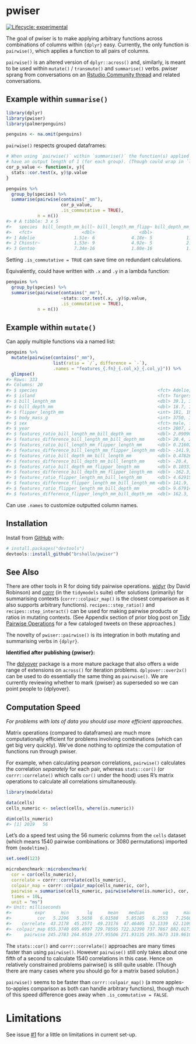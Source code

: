 
<!-- README.md is generated from README.Rmd. Please edit that file -->

# pwiser

<!-- badges: start -->

[![Lifecycle:
experimental](https://img.shields.io/badge/lifecycle-experimental-orange.svg)](https://lifecycle.r-lib.org/articles/stages.html#experimental)
<!-- badges: end -->

The goal of pwiser is to make applying arbitrary functions across
combinations of columns within `{dplyr}` easy. Currently, the only
function is `pairwise()`, which applies a function to all pairs of
columns.

`pairwise()` is an altered version of `dplyr::across()` and, similarly,
is meant to be used within `mutate()` / `transmute()` and `summarise()`
verbs. pwiser sprang from conversations on an [Rstudio Community
thread](https://community.rstudio.com/t/pairwise-function-for-use-within-dplyr-mutate-and-dplyr-summarise/94684)
and related conversations.

## Example within `summarise()`

``` r
library(dplyr)
library(pwiser)
library(palmerpenguins)

penguins <- na.omit(penguins)
```

`pairwise()` respects grouped dataframes:

``` r
# When using `pairwise()` within `summarise()` the function(s) applied should
# have an output length of 1 (for each group). (Though could wrap in `list()` to make a list column output.)
cor_p_value <- function(x, y){
  stats::cor.test(x, y)$p.value
}

penguins %>% 
  group_by(species) %>% 
  summarise(pairwise(contains("_mm"), 
                     cor_p_value, 
                     .is_commutative = TRUE),
            n = n())
#> # A tibble: 3 x 5
#>   species  bill_length_mm_bill~ bill_length_mm_flipp~ bill_depth_mm_flipp~     n
#>   <fct>                   <dbl>                 <dbl>                <dbl> <int>
#> 1 Adelie               1.51e- 6              4.18e- 5             1.34e- 4   146
#> 2 Chinstr~             1.53e- 9              4.92e- 5             2.16e- 7    68
#> 3 Gentoo               7.34e-16              1.80e-16             1.40e-19   119
```

Setting `.is_commutative = TRUE` can save time on redundant
calculations.

Equivalently, could have written with `.x` and `.y` in a lambda
function:

``` r
penguins %>% 
  group_by(species) %>% 
  summarise(pairwise(contains("_mm"), 
                     ~stats::cor.test(.x, .y)$p.value, 
                     .is_commutative = TRUE),
            n = n())
```

<!-- You'll still need to render `README.Rmd` regularly, to keep `README.md` up-to-date. `devtools::build_readme()` is handy for this. You could also use GitHub Actions to re-render `README.Rmd` every time you push. An example workflow can be found here: <https://github.com/r-lib/actions/tree/master/examples>. -->

## Example within `mutate()`

Can apply multiple functions via a named list:

``` r
penguins %>% 
  mutate(pairwise(contains("_mm"), 
                  list(ratio = `/`, difference = `-`),
                  .names = "features_{.fn}_{.col_x}_{.col_y}")) %>% 
  glimpse()
#> Rows: 333
#> Columns: 20
#> $ species                                              <fct> Adelie, Adelie, A~
#> $ island                                               <fct> Torgersen, Torger~
#> $ bill_length_mm                                       <dbl> 39.1, 39.5, 40.3,~
#> $ bill_depth_mm                                        <dbl> 18.7, 17.4, 18.0,~
#> $ flipper_length_mm                                    <int> 181, 186, 195, 19~
#> $ body_mass_g                                          <int> 3750, 3800, 3250,~
#> $ sex                                                  <fct> male, female, fem~
#> $ year                                                 <int> 2007, 2007, 2007,~
#> $ features_ratio_bill_length_mm_bill_depth_mm          <dbl> 2.090909, 2.27011~
#> $ features_difference_bill_length_mm_bill_depth_mm     <dbl> 20.4, 22.1, 22.3,~
#> $ features_ratio_bill_length_mm_flipper_length_mm      <dbl> 0.2160221, 0.2123~
#> $ features_difference_bill_length_mm_flipper_length_mm <dbl> -141.9, -146.5, -~
#> $ features_ratio_bill_depth_mm_bill_length_mm          <dbl> 0.4782609, 0.4405~
#> $ features_difference_bill_depth_mm_bill_length_mm     <dbl> -20.4, -22.1, -22~
#> $ features_ratio_bill_depth_mm_flipper_length_mm       <dbl> 0.10331492, 0.093~
#> $ features_difference_bill_depth_mm_flipper_length_mm  <dbl> -162.3, -168.6, -~
#> $ features_ratio_flipper_length_mm_bill_length_mm      <dbl> 4.629156, 4.70886~
#> $ features_difference_flipper_length_mm_bill_length_mm <dbl> 141.9, 146.5, 154~
#> $ features_ratio_flipper_length_mm_bill_depth_mm       <dbl> 9.679144, 10.6896~
#> $ features_difference_flipper_length_mm_bill_depth_mm  <dbl> 162.3, 168.6, 177~
```

Can use `.names` to customize outputted column names.

## Installation

Install from [GitHub](https://github.com/) with:

``` r
# install.packages("devtools")
devtools::install_github("brshallo/pwiser")
```

## See Also

There are other tools in R for doing tidy pairwise operations.
[widyr](https://github.com/dgrtwo/widyr) (by David Robinson) and
[corrr](https://github.com/tidymodels/corrr) (in the `tidymodels` suite)
offer solutions (primarily) for summarising contexts
(`corrr::colpair_map()` is the closest comparison as it also supports
arbitrary functions). `recipes::step_ratio()` and
`recipes::step_interact()` can be used for making pairwise products or
ratios in mutating contexts. (See Appendix section of prior blog post on
[Tidy Pairwise
Operations](https://www.bryanshalloway.com/2020/06/03/tidy-2-way-column-combinations/#tweets)
for a few cataloged tweets on these approaches.)

The novelty of `pwiser::pairwise()` is its integration in both mutating
and summarising verbs in `{dplyr}`.

**Identified after publishing {pwiser}:**

The [dplyover](https://github.com/TimTeaFan/dplyover) package is a more
mature package that also offers a wide range of extensions on `across()`
for iteration problems. `dplyover::over2x()` can be used to do
essentially the same thing as `pairwise()`. We are currently reviewing
whether to mark {pwiser} as superseded so we can point people to
{dplyover}.

## Computation Speed

*For problems with lots of data you should use more efficient
approaches.*

Matrix operations (compared to dataframes) are much more computationally
efficient for problems involving combinations (which can get big very
quickly). We’ve done nothing to optimize the computation of functions
run through pwiser.

For example, when calculating pearson correlations, `pairwise()`
calculates the correlation *separately* for each pair, whereas
`stats::cor()` (or `corrr::correlate()` which calls `cor()` under the
hood) uses R’s matrix operations to calculate all correlations
simultaneously.

``` r
library(modeldata)

data(cells)
cells_numeric <- select(cells, where(is.numeric))

dim(cells_numeric)
#> [1] 2019   56
```

Let’s do a speed test using the 56 numeric columns from the `cells`
dataset (which means 1540 pairwise combinations or 3080 permutations)
imported from `{modeltime}`.

``` r
set.seed(123)

microbenchmark::microbenchmark(
  cor = cor(cells_numeric),
  correlate = corrr::correlate(cells_numeric),
  colpair_map = corrr::colpair_map(cells_numeric, cor),
  pairwise = summarise(cells_numeric, pairwise(where(is.numeric), cor, .is_commutative = TRUE)),
  times = 10L,
  unit = "ms")
#> Unit: milliseconds
#>         expr      min       lq      mean    median       uq      max neval  cld
#>          cor   5.2296   5.5658   6.01588   5.85185   6.2553   7.2560    10 a   
#>    correlate  43.2178  45.2571  49.23176  47.46405  52.1339  62.1109    10  b  
#>  colpair_map 655.3740 695.4097 729.78595 722.32390 737.7867 882.0173    10    d
#>     pairwise 245.2783 264.9519 277.95506 271.93135 295.3673 319.9610    10   c
```

The `stats::cor()` and `corrr::correlate()` approaches are many times
faster than using `pairwise()`. However `pairwise()` still only takes
about one fifth of a second to calculate 1540 correlations in this case.
Hence on relatively constrained problems pairwise() is still quite
usable. (Though there are many cases where you should go for a matrix
based solution.)

`pairwise()` seems to be faster than `corrr::colpair_map()` (a more
apples-to-apples comparison as both can handle arbitrary functions),
though much of this speed difference goes away when
`.is_commutative = FALSE`.

# Limitations

See issue [\#1](https://github.com/brshallo/pwiser/issues/1) for a
little on limitations in current set-up.
